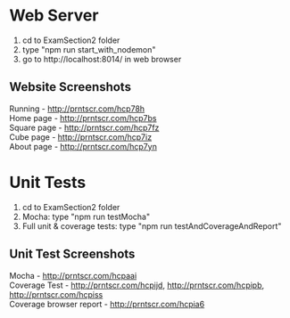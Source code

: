 # Web Server
1) cd to ExamSection2 folder
2) type "npm run start_with_nodemon"
3) go to http://localhost:8014/ in web browser

## Website Screenshots
Running - http://prntscr.com/hcp78h <br />
Home page - http://prntscr.com/hcp7bs <br />
Square page - http://prntscr.com/hcp7fz <br />
Cube page - http://prntscr.com/hcp7iz <br />
About page - http://prntscr.com/hcp7yn

# Unit Tests
1) cd to ExamSection2 folder
2) Mocha: type "npm run testMocha"
3) Full unit & coverage tests: type "npm run testAndCoverageAndReport"

## Unit Test Screenshots
Mocha - http://prntscr.com/hcpaai <br />
Coverage Test - http://prntscr.com/hcpijd, http://prntscr.com/hcpipb, http://prntscr.com/hcpiss <br />Coverage browser report - http://prntscr.com/hcpia6

